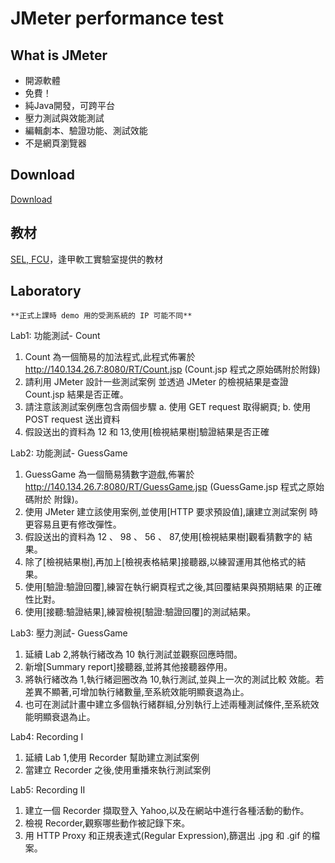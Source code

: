 JMeter performance test
===

What is JMeter
---

- 開源軟體
- 免費！
- 純Java開發，可跨平台
- 壓力測試與效能測試
- 編輯劇本、驗證功能、測試效能
- 不是網頁瀏覽器

Download
---
[Download](http://jmeter.apache.org/download_jmeter.cgi)

教材
---
[SEL, FCU](https://www.evernote.com/shard/s6/sh/e1b2d437-6dc8-411c-bc90-ac9113818c01/0f3e6286baac2a8fc59143d3311e0250)，逢甲軟工實驗室提供的教材

Laboratory
---

	**正式上課時 demo 用的受測系統的 IP 可能不同**

Lab1: 功能測試- Count

1. Count 為一個簡易的加法程式,此程式佈署於 http://140.134.26.7:8080/RT/Count.jsp (Count.jsp 程式之原始碼附於附錄)2. 請利用 JMeter 設計一些測試案例 並透過 JMeter 的檢視結果是查證 Count.jsp 結果是否正確。3. 請注意該測試案例應包含兩個步驟 a. 使用 GET request 取得網頁; b. 使用 POST request 送出資料4. 假設送出的資料為 12 和 13,使用[檢視結果樹]驗證結果是否正確

Lab2: 功能測試- GuessGame

1. GuessGame 為一個簡易猜數字遊戲,佈署於 http://140.134.26.7:8080/RT/GuessGame.jsp (GuessGame.jsp 程式之原始碼附於 附錄)。2. 使用 JMeter 建立該使用案例,並使用[HTTP 要求預設值],讓建立測試案例 時更容易且更有修改彈性。3. 假設送出的資料為 12 、 98 、 56 、 87,使用[檢視結果樹]觀看猜數字的 結果。4. 除了[檢視結果樹],再加上[檢視表格結果]接聽器,以練習運用其他格式的結 果。5. 使用[驗證:驗證回覆],練習在執行網頁程式之後,其回覆結果與預期結果 的正確性比對。6. 使用[接聽:驗證結果],練習檢視[驗證:驗證回覆]的測試結果。

Lab3: 壓力測試- GuessGame

1. 延續 Lab 2,將執行緒改為 10 執行測試並觀察回應時間。2. 新增[Summary report]接聽器,並將其他接聽器停用。3. 將執行緒改為 1,執行緒迴圈改為 10,執行測試,並與上一次的測試比較效能。若差異不顯著,可增加執行緒數量,至系統效能明顯衰退為止。4. 也可在測試計畫中建立多個執行緒群組,分別執行上述兩種測試條件,至系統效能明顯衰退為止。

Lab4: Recording I

1. 延續 Lab 1,使用 Recorder 幫助建立測試案例 
2. 當建立 Recorder 之後,使用重播來執行測試案例

Lab5: Recording II

1. 建立一個 Recorder 擷取登入 Yahoo,以及在網站中進行各種活動的動作。 
2. 檢視 Recorder,觀察哪些動作被記錄下來。3. 用 HTTP Proxy 和正規表達式(Regular Expression),篩選出 .jpg 和 .gif 的檔案。